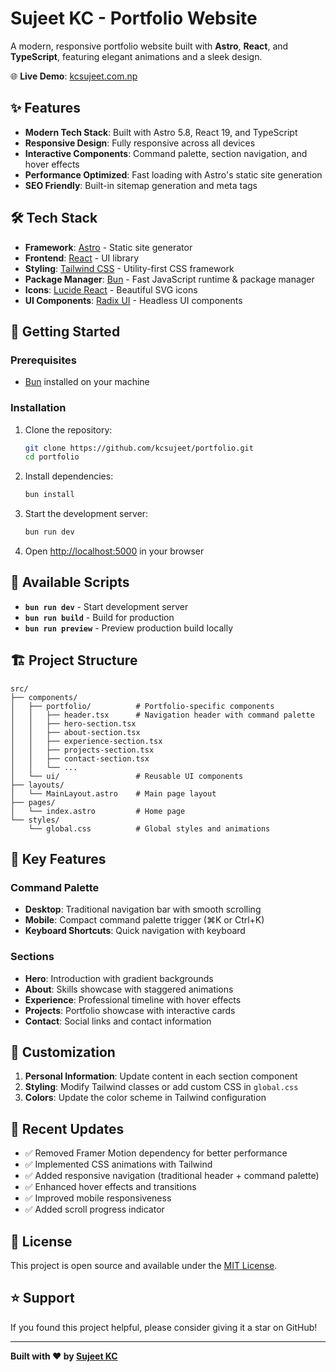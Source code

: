 # Sujeet KC - Portfolio Website

A modern, responsive portfolio website built with **Astro**, **React**, and **TypeScript**, featuring elegant animations and a sleek design.

🌐 **Live Demo**: [kcsujeet.com.np](https://kcsujeet.com.np)

## ✨ Features

- **Modern Tech Stack**: Built with Astro 5.8, React 19, and TypeScript
- **Responsive Design**: Fully responsive across all devices
- **Interactive Components**: Command palette, section navigation, and hover effects
- **Performance Optimized**: Fast loading with Astro's static site generation
- **SEO Friendly**: Built-in sitemap generation and meta tags

## 🛠️ Tech Stack

- **Framework**: [Astro](https://astro.build/) - Static site generator
- **Frontend**: [React](https://reactjs.org/) - UI library
- **Styling**: [Tailwind CSS](https://tailwindcss.com/) - Utility-first CSS framework
- **Package Manager**: [Bun](https://bun.sh/) - Fast JavaScript runtime & package manager
- **Icons**: [Lucide React](https://lucide.dev/) - Beautiful SVG icons
- **UI Components**: [Radix UI](https://www.radix-ui.com/) - Headless UI components

## 🚀 Getting Started

### Prerequisites

- [Bun](https://bun.sh/) installed on your machine

### Installation

1. Clone the repository:
   ```bash
   git clone https://github.com/kcsujeet/portfolio.git
   cd portfolio
   ```

2. Install dependencies:
   ```bash
   bun install
   ```

3. Start the development server:
   ```bash
   bun run dev
   ```

4. Open [http://localhost:5000](http://localhost:5000) in your browser

## 📜 Available Scripts

- **`bun run dev`** - Start development server
- **`bun run build`** - Build for production
- **`bun run preview`** - Preview production build locally

## 🏗️ Project Structure

```
src/
├── components/
│   ├── portfolio/          # Portfolio-specific components
│   │   ├── header.tsx      # Navigation header with command palette
│   │   ├── hero-section.tsx
│   │   ├── about-section.tsx
│   │   ├── experience-section.tsx
│   │   ├── projects-section.tsx
│   │   ├── contact-section.tsx
│   │   └── ...
│   └── ui/                 # Reusable UI components
├── layouts/
│   └── MainLayout.astro    # Main page layout
├── pages/
│   └── index.astro         # Home page
└── styles/
    └── global.css          # Global styles and animations
```

## 🎨 Key Features

### Command Palette
- **Desktop**: Traditional navigation bar with smooth scrolling
- **Mobile**: Compact command palette trigger (⌘K or Ctrl+K)
- **Keyboard Shortcuts**: Quick navigation with keyboard

### Sections
- **Hero**: Introduction with gradient backgrounds
- **About**: Skills showcase with staggered animations
- **Experience**: Professional timeline with hover effects
- **Projects**: Portfolio showcase with interactive cards
- **Contact**: Social links and contact information

## 🔧 Customization

1. **Personal Information**: Update content in each section component
2. **Styling**: Modify Tailwind classes or add custom CSS in `global.css`
4. **Colors**: Update the color scheme in Tailwind configuration

## 📝 Recent Updates

- ✅ Removed Framer Motion dependency for better performance
- ✅ Implemented CSS animations with Tailwind
- ✅ Added responsive navigation (traditional header + command palette)
- ✅ Enhanced hover effects and transitions
- ✅ Improved mobile responsiveness
- ✅ Added scroll progress indicator

## 📄 License

This project is open source and available under the [MIT License](LICENSE).

## ⭐ Support

If you found this project helpful, please consider giving it a star on GitHub!

---

**Built with ❤️ by [Sujeet KC](https://kcsujeet.com.np)**
